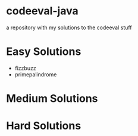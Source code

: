 # codeeval-java
a repository with my solutions to the codeeval stuff

# Easy Solutions
- fizzbuzz
- primepalindrome

# Medium Solutions

# Hard Solutions
